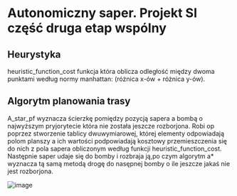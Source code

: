 # Autonomiczny saper. Projekt SI część druga etap wspólny

## Heurystyka
<p>heuristic_function_cost funkcja która oblicza odległość między dwoma punktami według normy manhattan: (różnica x-ów + różnica y-ów).

## Algorytm planowania trasy
<p>A_star_pf wyznacza ścierzkę pomiędzy pozycją sapera a bombą o najwyższym pryjorytecie która nie została jeszcze rozborjona. 
Robi op poprzez stworzenie tablicy dwuwymiarowej, której elementy odpowiadają polom planszy a ich wartości 
podpowiadają kosztowy przemieszczenia się do nich z pola sapera obliczonym według funkcji heuristic_function_cost.
Następnie saper udaje się do bomby i rozbraja ją,po czym algorytm a* wyznacza tą samą metodą drogę do nasępnej bomby
o ile jeszcze jakaś nie jest rozborjona.

![image](https://drive.google.com/uc?export=view&id=1qQnFF0h3g1D9mHqkVNUOfLFdXn_Xmhkc)
